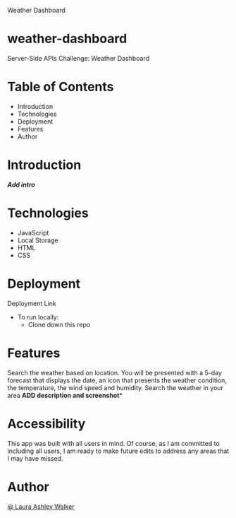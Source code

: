 Weather Dashboard
# weather-dashboard
Server-Side APIs Challenge: Weather Dashboard


# Table of Contents
* Introduction
* Technologies
* Deployment
* Features
* Author


# Introduction
***Add intro***
 

# Technologies
* JavaScript
* Local Storage
* HTML
* CSS
 

# Deployment
Deployment Link
* To run locally:
    * Clone down this repo

# Features

Search the weather based on location.
You will be presented with a 5-day forecast that displays the date, an icon that presents the weather condition, the temperature, the wind speed and humidity. 
Search the weather in your area
**ADD description and screenshot***
 
# Accessibility
This app was built with all users in mind. Of course, as I am committed to including all users, I am ready to make future edits to address any areas that I may have missed.

# Author
<a target="_blank" href="https://github.com/lawalker">@ Laura Ashley Walker </a>


